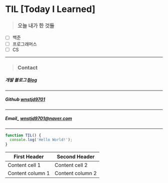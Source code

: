 # TIL [Today I Learned]

> ### **오늘 내가 한 것들** <br>

- [ ] 백준
- [ ] 프로그래머스
- [ ] CS

---

> ### **Contact** <br>

##### 개발 블로그 [Blog](https://dev-wnstjd.tistory.com) <br>

---

##### Github [wnstjd9701](https://github.com/wnstjd9701) <br>

---

##### Email\_ wnstjd9701@naver.com <br>

---

```javascript
function TIL() {
  console.log('Hello World!');
}
```

| First Header     | Second Header    |
| ---------------- | ---------------- |
| Content cell 1   | Content cell 2   |
| Content column 1 | Content column 2 |
